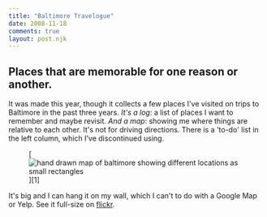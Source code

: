 ```yaml
---
title: "Baltimore Travelogue"
date: 2008-11-18
comments: true
layout: post.njk
---
```

<h2 class="subtitle">Places that are memorable for one reason or another.</h2>

It was made this year, though it collects a few places I've visited on trips to Baltimore in the past three years. *It's a log*: a list of places I want to remember and maybe revisit. *And a map*: showing me where things are relative to each other. It's not for driving directions. There is a 'to-do' list in the left column, which I've discontinued using.

<figure class="border original-width">
  [<img src="/media/posts/baltimore-travelogue/baltimore_travelogue.jpg" alt="hand drawn map of baltimore showing different locations as small rectangles" title="Baltimore travel log map" />][1]
</figure>

It's big and I can hang it on my wall, which I can't to do with a Google Map or Yelp. See it full-size on [flickr][1].

 [1]: http://flickr.com/photos/lokesh/3040035296/
